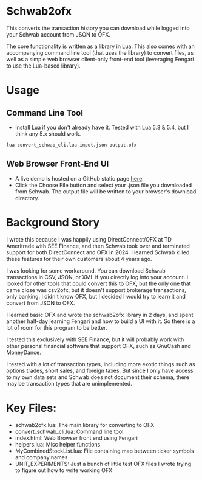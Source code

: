 # Schwab2ofx

This converts the transaction history you can download while logged into your Schwab account from JSON to OFX. 

The core functionality is written as a library in Lua. This also comes with an accompanying command line tool (that uses the library) to convert files, as well as a simple web browser client-only front-end tool (leveraging Fengari to use the Lua-based library).

# Usage

## Command Line Tool
- Install Lua if you don't already have it. Tested with Lua 5.3 & 5.4, but I think any 5.x should work.

```bash
lua convert_schwab_cli.lua input.json output.ofx
```

## Web Browser Front-End UI

- A live demo is hosted on a GitHub static page [here](https://ewmailing.github.io/Schwab2ofx/).
- Click the Choose File button and select your .json file you downloaded from Schwab. The output file will be written to your browser's download directory.



# Background Story

I wrote this because I was happily using DirectConnect/OFX at TD Ameritrade with SEE Finance, and then Schwab took over and terminated support for both DirectConnect and OFX in 2024. I learned Schwab killed these features for their own customers about 4 years ago.

I was looking for some workaround. You can download Schwab transactions in CSV, JSON, or XML if you directly log into your account. I looked for other tools that could convert this to OFX, but the only one that came close was csv2ofx, but it doesn't support brokerage transactions, only banking.
I didn't know OFX, but I decided I would try to learn it and convert from JSON to OFX.

I learned basic OFX and wrote the schwab2ofx library in 2 days, and spent another half-day learning Fengari and how to build a UI with it. So there is a lot of room for this program to be better.

I tested this exclusively with SEE Finance, but it will probably work with other personal financial software that support OFX, such as GnuCash and MoneyDance.

I tested with a lot of transaction types, including more exotic things such as options trades, short sales, and foreign taxes. But since I only have access to my own data sets and Schwab does not document their schema, there may be transaction types that are unimplemented.


# Key Files:
* schwab2ofx.lua: The main library for converting to OFX
* convert_schwab_cli.lua: Command line tool
* index.html: Web Browser front end using Fengari
* helpers.lua: Misc helper functions
* MyCombinedStockList.lua: File containing map between ticker symbols and company names
* UNIT_EXPERIMENTS: Just a bunch of little test OFX files I wrote trying to figure out how to write working OFX

